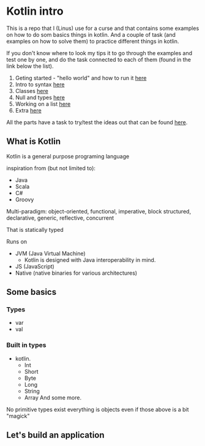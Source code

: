 # Kotlin intro

This is a repo that I (Linus) use for a curse and that contains some examples on how to do som basics things in kotlin.
And a couple of task (and examples on how to solve them) to practice different things in kotlin.

If you don't know where to look my tips it to go through the examples and test one by one, and do the task connected to each of them (found in the link below the list). 

1. Geting started - "hello world" and how to run it [here](src/main/resources/1Intro-howToRun/mainFunction.kts)
2. Intro to syntax [here](src/main/resources/2example-Syntax/Syntax.kts)
3. Classes [here](src/main/resources/3DataClasses/3PlayWhitDataClasses.kts)
4. Null and types [here](src/main/resources/4NullAndTypes/4NullAndTypes.kts)
5. Working on a list [here](src/main/resources/5StreamsAndList/Streams.kts)
6. Extra [here](src/main/resources/6Extra/extra.kts)

All the parts have a task to try/test the ideas out that can be found [here](src/main/resources/6Extra/Task.kts).

## What is Kotlin

Kotlin is a general purpose programing language

inspiration from (but not limited to):
- Java
- Scala
- C#
- Groovy

Multi-paradigm: object-oriented, functional, imperative, block structured, declarative, generic, reflective, concurrent

That is statically typed

Runs on
- JVM (Java Virtual Machine)
    - Kotlin is designed with Java interoperability in mind.
- JS (JavaScript)
- Native (native binaries for various architectures)


## Some basics

### Types

- var
- val

### Built in types
- kotlin.
    - Int
    - Short
    - Byte
    - Long
    - String
    - Array
      And some more.

No primitive types exist everything is objects even if those above is a bit "magick"


## Let's build an application 

